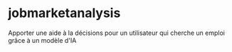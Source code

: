 # jobmarketanalysis
Apporter une aide à la décisions pour un utilisateur qui cherche un emploi grâce à un modèle d'IA

